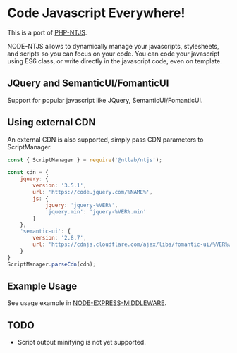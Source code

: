 # Code Javascript Everywhere!

This is a port of [PHP-NTJS](https://github.com/tohenk/php-ntjs).

NODE-NTJS allows to dynamically manage your javascripts, stylesheets, and
scripts so you can focus on your code. You can code your javascript using
ES6 class, or write directly in the javascript code, even on template.

## JQuery and SemanticUI/FomanticUI

Support for popular javascript like JQuery, SemanticUI/FomanticUI.

## Using external CDN

An external CDN is also supported, simply pass CDN parameters to ScriptManager.

```js
const { ScriptManager } = require('@ntlab/ntjs');

const cdn = {
    jquery: {
        version: '3.5.1',
        url: 'https://code.jquery.com/%NAME%',
        js: {
            jquery: 'jquery-%VER%',
            'jquery.min': 'jquery-%VER%.min'
        }
    },
    'semantic-ui': {
        version: '2.8.7',
        url: 'https://cdnjs.cloudflare.com/ajax/libs/fomantic-ui/%VER%/%NAME%'
    }
}
ScriptManager.parseCdn(cdn);
```

## Example Usage

See usage example in [NODE-EXPRESS-MIDDLEWARE](https://github.com/tohenk/node-express-middleware).

## TODO

* Script output minifying is not yet supported.
